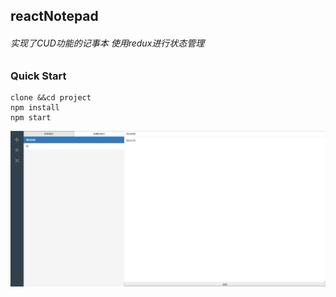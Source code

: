 ## reactNotepad

###### 实现了CUD功能的记事本 使用redux进行状态管理

### Quick Start

```
clone &&cd project
npm install
npm start
```
![img](https://github.com/Month7/reactNotepad/blob/master/res/preview.png)


